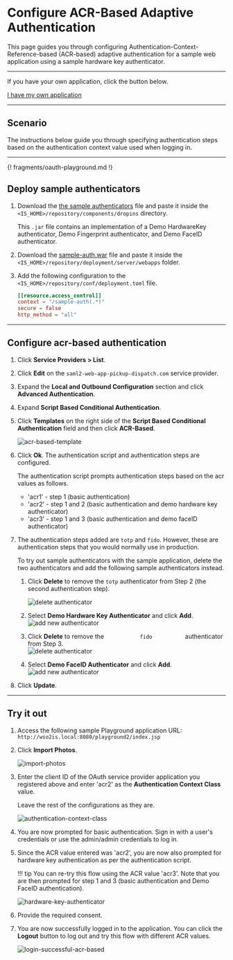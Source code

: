 # Configure ACR-Based Adaptive Authentication

This page guides you through configuring Authentication-Context-Reference-based (ACR-based) adaptive authentication for a sample web application using a sample hardware key authenticator. 

----

If you have your own application, click the button below.

<a class="samplebtn_a" href="../../guides/adaptive-auth/work-with-acr-amr"   rel="nofollow noopener">I have my own application</a>

----

## Scenario

The instructions below guide you through specifying authentication steps based on the authentication context value used when logging in.

----

{! fragments/oauth-playground.md !}

## Deploy sample authenticators

1.  Download the [the sample authenticators](../../../assets/attachments/org.wso2.carbon.identity.sample.extension.authenticators-5.11.0-m33.jar) file and paste it inside the `<IS_HOME>/repository/components/dropins` directory.

    This `.jar` file contains an implementation of a Demo HardwareKey authenticator, Demo Fingerprint authenticator, and Demo FaceID authenticator.
            
2.  Download the [sample-auth.war](https://github.com/wso2/samples-is/releases/download/v4.3.0/sample-auth.war) file and paste it inside the `<IS_HOME>/repository/deployment/server/webapps` folder.  

3. Add the following configuration to the `<IS_HOME>/repository/conf/deployment.toml` file. 

    ``` toml
    [[resource.access_control]]
    context = "/sample-auth(.*)"
    secure = false
    http_method = "all"
    ```

----

## Configure acr-based authentication

1.  Click **Service Providers > List**.

2.  Click **Edit** on the `saml2-web-app-pickup-dispatch.com` service provider.

3.  Expand the **Local and Outbound Configuration** section and click **Advanced Authentication**.

4.  Expand **Script Based Conditional Authentication**.

5.  Click **Templates** on the right side of the **Script Based Conditional Authentication** field and then click **ACR-Based**. 

    ![acr-based-template](../../../assets/img/samples/acr-based-template.png)

6.  Click **Ok**. The authentication script and authentication steps
    are configured. 

	The authentication script prompts authentication steps based on the acr
	values as follows.
	
	-   'acr1' - step 1 (basic authentication)
	-   'acr2' - step 1 and 2 (basic authentication and demo hardware key
		authenticator)
	-   'acr3' - step 1 and 3 (basic authentication and demo faceID
		authenticator)
    
7. The authentication steps added are `totp` and `fido`. However, these are authentication steps that you would normally use in production. 

    To try out sample authenticators with the sample application, delete the two
    authenticators and add the following sample authenticators instead.

    1.  Click **Delete** to remove the `totp` authenticator from Step 2 (the
        second authentication step).
        
        ![delete authenticator](../../../assets/img/samples/delete-authenticator-1.png)
        
    2.  Select **Demo Hardware Key Authenticator** and click **Add**.  
        ![add new authenticator](../../../assets/img/samples/add-new-authenticator.png)

    3.  Click **Delete** to remove the `            fido           `
        authenticator from Step 3.  
        ![delete authenticator](../../../assets/img/samples/delete-authenticator-2.png)

    4.  Select **Demo FaceID Authenticator** and click **Add**.  
        ![add new authenticator](../../../assets/img/samples/add-new-authenticator-2.png)

8.  Click **Update**.

----

## Try it out

1.  Access the following sample Playground application URL:
    `http://wso2is.local:8080/playground2/index.jsp`

2.  Click **Import Photos**.  

    ![import-photos](../../../assets/img/samples/import-photos.png)
    
3.  Enter the client ID of the OAuth service provider application you
    registered above and enter 'acr2' as the **Authentication Context
    Class** value.  

    Leave the rest of the configurations as they are.  

    ![authentication-context-class](../../../assets/img/samples/authentication-context-class.png)

4.  You are now prompted for basic authentication. Sign in with a user's
    credentials or use the admin/admin credentials to log in.  

5.  Since the ACR value entered was 'acr2', you are now also prompted
    for hardware key authentication as per the authentication script.

    !!! tip
        You can re-try this flow using the ACR value 'acr3'. Note that you
        are then prompted for step 1 and 3 (basic authentication and Demo
        FaceID authentication).
    
    ![hardware-key-authenticator](../../../assets/img/samples/hardware-key-authenticator.png) 

6.  Provide the required consent.  
    
7.  You are now successfully logged in to the application. You can click the **Logout** button to log out and try this flow with different ACR values. 

    ![login-successful-acr-based](../../../assets/img/samples/login-successful-acr-based.png)

